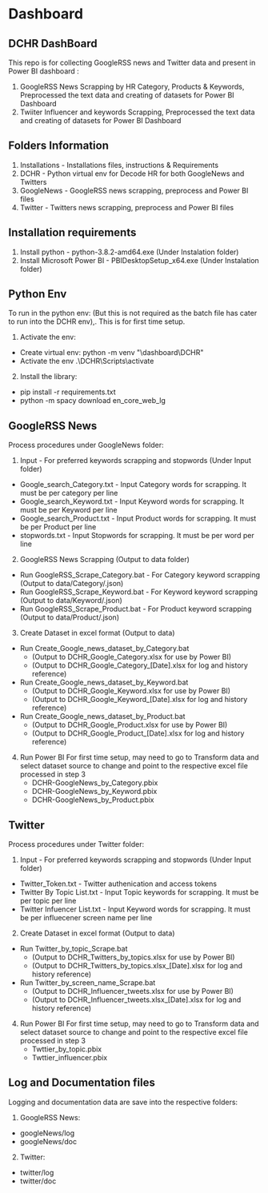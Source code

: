# Dashboard
## DCHR DashBoard
This repo is for collecting GoogleRSS news and Twitter data and present in Power BI dashboard :
 1. GoogleRSS News Scrapping by HR Category, Products & Keywords, Preprocessed the text data and creating of datasets for Power BI Dashboard
 2. Twiiter Influencer and keywords Scrapping, Preprocessed the text data and creating of datasets for Power BI Dashboard

## Folders Information
 1. Installations - Installations files, instructions & Requirements
 2. DCHR          - Python virtual env for Decode HR for both GoogleNews and Twitters
 3. GoogleNews    - GoogleRSS news scrapping, preprocess and Power BI files
 4. Twitter       - Twitters news scrapping, preprocess and Power BI files

## Installation requirements
 1. Install python - python-3.8.2-amd64.exe (Under Instalation folder)
 2. Install Microsoft Power BI - PBIDesktopSetup_x64.exe (Under Instalation folder)
 
## Python Env
To run in the python env: (But this is not required as the batch file has cater to run into the DCHR env),. This is for first time setup.
 1. Activate the env:
   - Create virtual env:
     python -m venv "<your path>\dashboard\DCHR"
   - Activate the env
     .\DCHR\Scripts\activate
 2. Install the library:
   - pip install -r requirements.txt
   - python -m spacy download en_core_web_lg 

## GoogleRSS News
Process procedures under GoogleNews folder:
 1. Input - For preferred keywords scrapping and stopwords (Under Input folder)
  - Google_search_Category.txt - Input Category words for scrapping. It must be per category per line
  - Google_search_Keyword.txt  - Input Keyword  words for scrapping. It must be per Keyword per line
  - Google_search_Product.txt  - Input Product  words for scrapping. It must be per Product per line
  - stopwords.txt              - Input Stopwords for scrapping. It must be per word per line
 2. GoogleRSS News Scrapping (Output to data folder)
  - Run GoogleRSS_Scrape_Category.bat - For Category keyword scrapping (Output to data/Category/<Category>.json)
  - Run GoogleRSS_Scrape_Keyword.bat  - For Keyword  keyword scrapping (Output to data/Keyword/<Keyword>.json)
  - Run GoogleRSS_Scrape_Product.bat  - For Product  keyword scrapping (Output to data/Product/<Product>.json)
 3. Create Dataset in excel format (Output to data)
  - Run Create_Google_news_dataset_by_Category.bat 
    - (Output to DCHR_Google_Category.xlsx for use by Power BI)
    - (Output to DCHR_Google_Category_[Date].xlsx for log and history reference)
  - Run Create_Google_news_dataset_by_Keyword.bat  
    - (Output to DCHR_Google_Keyword.xlsx for use by Power BI)
    - (Output to DCHR_Google_Keyword_[Date].xlsx for log and history reference)
  - Run Create_Google_news_dataset_by_Product.bat
    - (Output to DCHR_Google_Product.xlsx for use by Power BI)
    - (Output to DCHR_Google_Product_[Date].xlsx for log and history reference)
 4. Run Power BI
    For first time setup, may need to go to Transform data and select dataset source to change and point to the respective excel file processed in step 3
    - DCHR-GoogleNews_by_Category.pbix
    - DCHR-GoogleNews_by_Keyword.pbix
    - DCHR-GoogleNews_by_Product.pbix
 
## Twitter
Process procedures under Twitter folder:
 1. Input - For preferred keywords scrapping and stopwords (Under Input folder)
  - Twitter_Token.txt          - Twitter authenication and access tokens
  - Twitter By Topic List.txt  - Input Topic keywords for scrapping. It must be per topic per line
  - Twitter Infuencer List.txt - Input Keyword  words for scrapping. It must be per influecener screen name per line
 2. Create Dataset in excel format (Output to data)
  - Run Twitter_by_topic_Scrape.bat 
    - (Output to DCHR_Twitters_by_topics.xlsx for use by Power BI)
    - (Output to DCHR_Twitters_by_topics.xlsx_[Date].xlsx for log and history reference)
  - Run Twitter_by_screen_name_Scrape.bat  
    - (Output to DCHR_Influencer_tweets.xlsx for use by Power BI)
    - (Output to DCHR_Influencer_tweets.xlsx_[Date].xlsx for log and history reference)
 4. Run Power BI
    For first time setup, may need to go to Transform data and select dataset source to change and point to the respective excel file processed in step 3
    - Twttier_by_topic.pbix
    - Twttier_influencer.pbix

## Log and Documentation files
Logging and documentation data are save into the respective folders:
1. GoogleRSS News:
  - googleNews/log
  - googleNews/doc
2. Twitter:
  - twitter/log
  - twitter/doc
  
